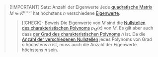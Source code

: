 > [!IMPORTANT] Satz: Anzahl der Eigenwerte
> Jede [quadratische Matrix](../Quadratische%20Matrix.md) $M\in K^{n\times n}$ hat höchstens $n$ verschiedene [Eigenwerte](Eigenwert.md).
> > [!CHECK]- Beweis
> > Die Eigenwerte von $M$ sind die [Nullstellen des charakteristischen Polynoms](../Eigenschaften%20des%20charakteristischen%20Polynoms.md) $p_M(x)$ von $M$. Es gilt aber auch dass [der Grad des charakteristischen Polynoms](../Eigenschaften%20des%20charakteristischen%20Polynoms.md) $n$ ist. Da die [Anzahl der verschiedenen Nullstellen](../../../../Analysis/Polynome/Nullstellen/Anzahl%20der%20Nullstellen.md) jedes Polynoms von Grad $n$ höchstens $n$ ist, muss auch die Anzahl der Eigenwerte höchstens $n$ sein.